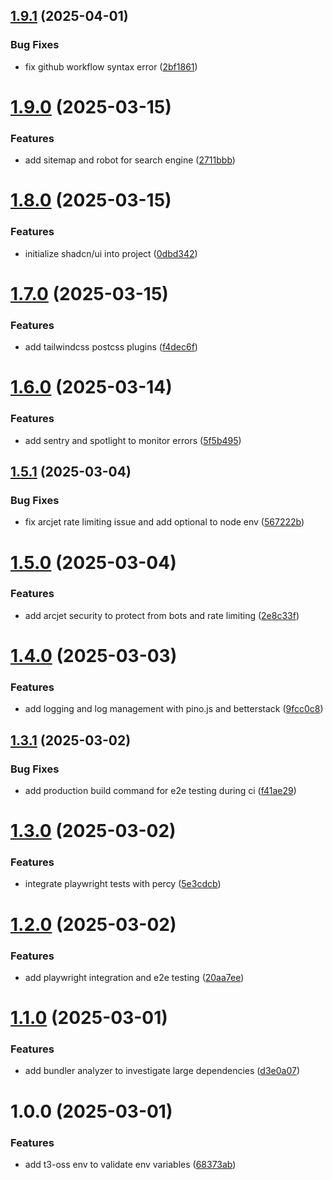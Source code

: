 ## [1.9.1](https://github.com/dejongyeong/v3/compare/v1.9.0...v1.9.1) (2025-04-01)


### Bug Fixes

* fix github workflow syntax error ([2bf1861](https://github.com/dejongyeong/v3/commit/2bf18619c0e33e7aff9621c5976e3473c95933f3))

# [1.9.0](https://github.com/dejongyeong/v3/compare/v1.8.0...v1.9.0) (2025-03-15)


### Features

* add sitemap and robot for search engine ([2711bbb](https://github.com/dejongyeong/v3/commit/2711bbb701aeafe5ffc4eacf95c2dcd5c0c754a7))

# [1.8.0](https://github.com/dejongyeong/v3/compare/v1.7.0...v1.8.0) (2025-03-15)


### Features

* initialize shadcn/ui into project ([0dbd342](https://github.com/dejongyeong/v3/commit/0dbd34283121463c10a847dc11bb15e1def9305e))

# [1.7.0](https://github.com/dejongyeong/v3/compare/v1.6.0...v1.7.0) (2025-03-15)


### Features

* add tailwindcss postcss plugins ([f4dec6f](https://github.com/dejongyeong/v3/commit/f4dec6fcdb7a1cf186e5aae8f534fe082fc97383))

# [1.6.0](https://github.com/dejongyeong/v3/compare/v1.5.1...v1.6.0) (2025-03-14)


### Features

* add sentry and spotlight to monitor errors ([5f5b495](https://github.com/dejongyeong/v3/commit/5f5b495e06b47d4802571113655430ea5aa25cc3))

## [1.5.1](https://github.com/dejongyeong/v3/compare/v1.5.0...v1.5.1) (2025-03-04)


### Bug Fixes

* fix arcjet rate limiting issue and add optional to node env ([567222b](https://github.com/dejongyeong/v3/commit/567222b3df6d5df93354e63ef9c1ec7f71afdfb2))

# [1.5.0](https://github.com/dejongyeong/v3/compare/v1.4.0...v1.5.0) (2025-03-04)


### Features

* add arcjet security to protect from bots and rate limiting ([2e8c33f](https://github.com/dejongyeong/v3/commit/2e8c33fa86356a5b8bd53715cf9e0a0a378db525))

# [1.4.0](https://github.com/dejongyeong/v3/compare/v1.3.1...v1.4.0) (2025-03-03)


### Features

* add logging and log management with pino.js and betterstack ([9fcc0c8](https://github.com/dejongyeong/v3/commit/9fcc0c8c3004eeac43b15cb7ab50fbfe738748d6))

## [1.3.1](https://github.com/dejongyeong/v3/compare/v1.3.0...v1.3.1) (2025-03-02)


### Bug Fixes

* add production build command for e2e testing during ci ([f41ae29](https://github.com/dejongyeong/v3/commit/f41ae2918e8dde1826e08ad5678d554b161911ef))

# [1.3.0](https://github.com/dejongyeong/v3/compare/v1.2.0...v1.3.0) (2025-03-02)


### Features

* integrate playwright tests with percy ([5e3cdcb](https://github.com/dejongyeong/v3/commit/5e3cdcb287f6caf8cfc2469baf81842e1039adcb))

# [1.2.0](https://github.com/dejongyeong/v3/compare/v1.1.0...v1.2.0) (2025-03-02)


### Features

* add playwright integration and e2e testing ([20aa7ee](https://github.com/dejongyeong/v3/commit/20aa7eef20ef0150aed6cb80f44d245398ab9330))

# [1.1.0](https://github.com/dejongyeong/v3/compare/v1.0.0...v1.1.0) (2025-03-01)


### Features

* add bundler analyzer to investigate large dependencies ([d3e0a07](https://github.com/dejongyeong/v3/commit/d3e0a0758d8d602501e722ff20aa8d0a1a4b2575))

# 1.0.0 (2025-03-01)


### Features

* add t3-oss env to validate env variables ([68373ab](https://github.com/dejongyeong/v3/commit/68373abdeaf4054d6cda414950437dc5e129ec33))
